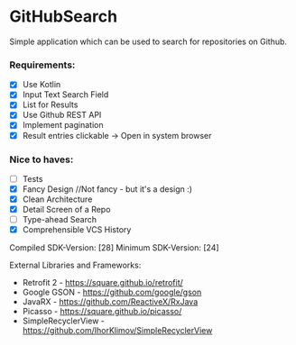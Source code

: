 # GitHubSearch
Simple application which can be used to search for repositories on Github.

### Requirements:

- [x] Use Kotlin
- [x] Input Text Search Field
- [x] List for Results
- [x] Use Github REST API
- [x] Implement pagination
- [x] Result entries clickable -> Open in system browser 

### Nice to haves:

- [ ] Tests
- [x] Fancy Design //Not fancy - but it's a design :)
- [x] Clean Architecture
- [x] Detail Screen of a Repo
- [ ] Type-ahead Search
- [x] Comprehensible VCS History

Compiled SDK-Version: [28]
Minimum SDK-Version: [24]

External Libraries and Frameworks:

* Retrofit 2 - https://square.github.io/retrofit/
* Google GSON - https://github.com/google/gson
* JavaRX - https://github.com/ReactiveX/RxJava
* Picasso - https://square.github.io/picasso/
* SimpleRecyclerView - https://github.com/IhorKlimov/SimpleRecyclerView
